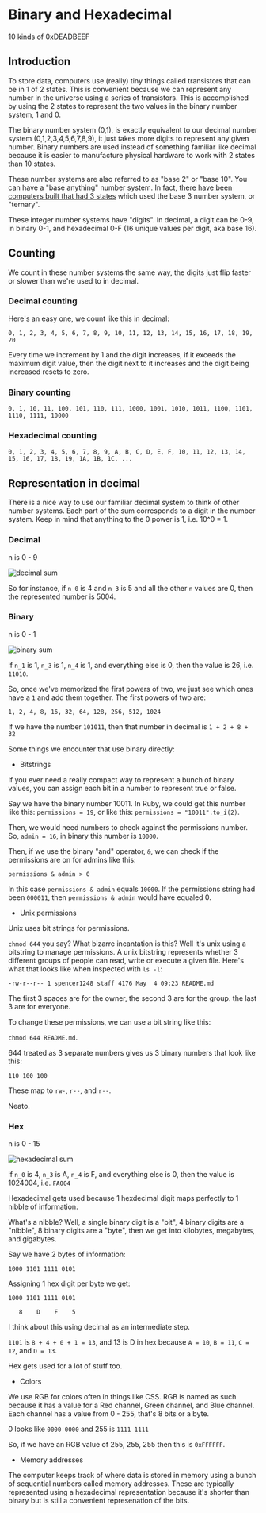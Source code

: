 # Binary and Hexadecimal

10 kinds of 0xDEADBEEF

## Introduction

To store data, computers use (really) tiny things called transistors that can
be in 1 of 2 states. This is convenient because we can represent any
number in the universe using a series of transistors. This is
accomplished by using the 2 states to represent the two values in the binary
number system, 1 and 0.

The binary number system (0,1), is exactly equivalent to our
decimal number system (0,1,2,3,4,5,6,7,8,9), it just takes more digits to
represent any given number. Binary numbers are used instead of something
familiar like decimal because it is easier to manufacture physical hardware
to work with 2 states than 10 states.

These number systems are also referred to as "base 2" or "base 10". You can have a "base anything" number system. In fact, [there have been computers built that had 3 states](https://en.wikipedia.org/wiki/Ternary_computer) which used the base 3 number system, or "ternary".

These integer number systems have "digits". In decimal, a digit can be 0-9, in binary 0-1, and hexadecimal 0-F (16 unique values per digit, aka base 16).

## Counting

We count in these number systems the same way, the digits just flip
faster or slower than we're used to in decimal.

### Decimal counting

Here's an easy one, we count like this in decimal:

`0, 1, 2, 3, 4, 5, 6, 7, 8, 9, 10, 11, 12, 13, 14, 15, 16, 17, 18, 19, 20`

Every time we increment by 1 and the digit increases, if it exceeds the maximum digit value, then
the digit next to it increases and the digit being increased resets to zero.

### Binary counting

`0, 1, 10, 11, 100, 101, 110, 111, 1000, 1001, 1010, 1011, 1100, 1101, 1110, 1111, 10000`

### Hexadecimal counting

`0, 1, 2, 3, 4, 5, 6, 7, 8, 9, A, B, C, D, E, F, 10, 11, 12, 13, 14, 15, 16, 17, 18, 19, 1A, 1B, 1C, ...`

## Representation in decimal

There is a nice way to use our familiar decimal system to think of other
number systems. Each part of the sum corresponds to a digit in the
number system. Keep in mind that anything to the 0 power is 1, i.e. 10^0
= 1.

### Decimal

n is 0 - 9

![decimal sum](http://ironboard-curriculum-content.s3.amazonaws.com/web-development/binary-and-hexadecimal/decimal_sum.gif)

So for instance, if `n_0` is 4 and `n_3` is 5 and all the other `n`
values are 0, then the represented number is 5004.

### Binary

n is 0 - 1

![binary sum](http://ironboard-curriculum-content.s3.amazonaws.com/web-development/binary-and-hexadecimal/binary_sum.gif)

if `n_1` is 1, `n_3` is 1, `n_4` is 1, and everything else is 0, then the
value is 26, i.e. `11010`.

So, once we've memorized the first powers of two, we just see which ones
have a `1` and add them together. The first powers of two are:

`1, 2, 4, 8, 16, 32, 64, 128, 256, 512, 1024`

If we have the number `101011`, then that number in decimal is `1 + 2 + 8 + 32`

Some things we encounter that use binary directly:

* Bitstrings

If you ever need a really compact way to represent a bunch of binary
values, you can assign each bit in a number to represent true or false.

Say we have the binary number 10011. In Ruby, we could get this number
like this: `permissions = 19`, or like this: `permissions =
"10011".to_i(2)`.

Then, we would need numbers to check against the permissions number. So,
`admin = 16`, in binary this number is `10000`.

Then, if we use the binary "and" operator, `&`, we can check if the
permissions are on for admins like this:

`permissions & admin > 0`

In this case `permissions & admin` equals `10000`. If the permissions
string had been `000011`, then `permissions & admin` would have equaled
0.

* Unix permissions

Unix uses bit strings for permissions.

`chmod 644` you say? What bizarre incantation is this? Well it's unix
using a bitstring to manage permissions. A unix bitstring represents
whether 3 different groups of people can read, write or execute a given
file. Here's what that looks like when inspected with `ls -l`:

`-rw-r--r-- 1 spencer1248 staff 4176 May  4 09:23 README.md`

The first 3 spaces are for the owner, the second 3 are for the group.
the last 3 are for everyone.

To change these permissions, we can use a bit string like this:

`chmod 644 README.md`.

644 treated as 3 separate numbers gives us 3 binary numbers that look
like this:

`110 100 100`

These map to `rw-`, `r--`, and `r--`.

Neato.

### Hex

n is 0 - 15

![hexadecimal sum](http://ironboard-curriculum-content.s3.amazonaws.com/web-development/binary-and-hexadecimal/hexadecimal_sum.gif)

if `n_0` is 4, `n_3` is A, `n_4` is F, and everything else is 0, then the
value is 1024004, i.e. `FA004`

Hexadecimal gets used because 1 hexdecimal digit maps perfectly to 1
nibble of information.

What's a nibble? Well, a single binary digit is a "bit", 4 binary digits
are a "nibble", 8 binary digits are a "byte", then we get into
kilobytes, megabytes, and gigabytes.

Say we have 2 bytes of information:

`1000 1101 1111 0101`

Assigning 1 hex digit per byte we get:

`1000 1101 1111 0101`

`   8    D    F    5`

I think about this using decimal as an intermediate step.

`1101` is `8 + 4 + 0 + 1 = 13`, and 13 is D in hex because `A = 10`, `B
= 11`, `C = 12`, and `D = 13`.

Hex gets used for a lot of stuff too.

* Colors

We use RGB for colors often in things like CSS. RGB is named as such
because it has a value for a Red channel, Green channel, and Blue
channel. Each channel has a value from 0 - 255, that's 8 bits or a byte.

0 looks like `0000 0000` and 255 is `1111 1111`

So, if we have an RGB value of 255, 255, 255 then this is `0xFFFFFF`.

* Memory addresses

The computer keeps track of where data is stored in memory using a bunch
of sequential numbers called memory addresses. These are typically
represented using a hexadecimal representation because it's shorter than
binary but is still a convenient represenation of the bits.
